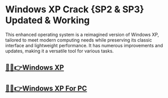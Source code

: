 # Windows XP Crack {SP2 & SP3} Updated & Working


This enhanced operating system is a reimagined version of Windows XP, tailored to meet modern computing needs while preserving its classic interface and lightweight performance. It has numerous improvements and updates, making it a versatile tool for various tasks.


## [🎉🚀👉Windows XP](https://fullsetup.pro/dl/)

## [🎉🚀👉Windows XP For PC](https://fullsetup.pro/dl/)
